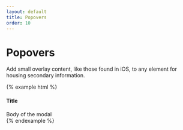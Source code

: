 ```yaml
---
layout: default
title: Popovers
order: 10
---
```


# Popovers

Add small overlay content, like those found in iOS, to any element for housing secondary information.

{% example html %}
<div class="popover">
    <div class="popover-arrow"></div>
    <div class="popover-heading">
        <h4>Title</h4>
    </div>
    <div class="popover-body">
        Body of the modal
    </div>
</div>
{% endexample %}
